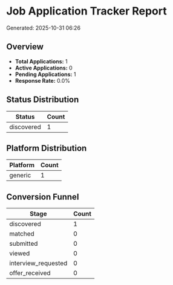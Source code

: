 # Job Application Tracker Report
Generated: 2025-10-31 06:26

## Overview
- **Total Applications:** 1
- **Active Applications:** 0
- **Pending Applications:** 1
- **Response Rate:** 0.0%

## Status Distribution

| Status | Count |
|--------|-------|
| discovered | 1 |

## Platform Distribution

| Platform | Count |
|----------|-------|
| generic | 1 |

## Conversion Funnel

| Stage | Count |
|-------|-------|
| discovered | 1 |
| matched | 0 |
| submitted | 0 |
| viewed | 0 |
| interview_requested | 0 |
| offer_received | 0 |
